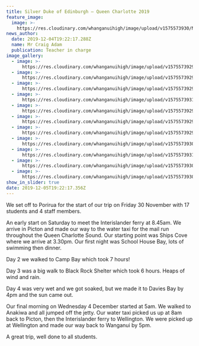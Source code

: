 ```yaml
---
title: Silver Duke of Edinburgh – Queen Charlotte 2019
feature_image:
  image: >-
    https://res.cloudinary.com/whanganuihigh/image/upload/v1575573930/News/78498430_1543578992449691_2939258085878792192_n.jpg
news_author:
  date: 2019-12-04T19:22:17.288Z
  name: Mr Craig Adam
  publication: Teacher in charge
image_gallery:
  - image: >-
      https://res.cloudinary.com/whanganuihigh/image/upload/v1575573929/News/78214242_1543578575783066_2502023435824136192_n.jpg
  - image: >-
      https://res.cloudinary.com/whanganuihigh/image/upload/v1575573929/News/78434191_1543578615783062_3708265971568345088_n.jpg
  - image: >-
      https://res.cloudinary.com/whanganuihigh/image/upload/v1575573929/News/77401452_1543578685783055_6746674416857382912_n.jpg
  - image: >-
      https://res.cloudinary.com/whanganuihigh/image/upload/v1575573931/News/78950161_1543578715783052_2486707174424707072_n.jpg
  - image: >-
      https://res.cloudinary.com/whanganuihigh/image/upload/v1575573929/News/78320020_1543578762449714_5037141351305576448_n.jpg
  - image: >-
      https://res.cloudinary.com/whanganuihigh/image/upload/v1575573929/News/78396995_1543578795783044_3219186539355439104_n.jpg
  - image: >-
      https://res.cloudinary.com/whanganuihigh/image/upload/v1575573929/News/75418943_1543578832449707_7597511776111951872_n.jpg
  - image: >-
      https://res.cloudinary.com/whanganuihigh/image/upload/v1575573930/News/78854449_1543578885783035_6317836659794640896_n.jpg
  - image: >-
      https://res.cloudinary.com/whanganuihigh/image/upload/v1575573931/News/79129951_1543578939116363_4482581616497000448_n.jpg
  - image: >-
      https://res.cloudinary.com/whanganuihigh/image/upload/v1575573930/News/78498430_1543578992449691_2939258085878792192_n.jpg
  - image: >-
      https://res.cloudinary.com/whanganuihigh/image/upload/v1575573930/News/79540643_1543579032449687_5976504570715570176_n.jpg
show_in_slider: true
date: 2019-12-05T19:22:17.356Z
---
```

We set off to Porirua for the start of our trip on Friday 30 November with 17 students and 4 staff members.  

An early start on Saturday to meet the Interislander ferry at 8.45am.  We arrive in Picton and made our way to the water taxi for the mail run throughout the Queen Charlotte Sound.  Our starting point was Ships Cove where we arrive at 3.30pm.  Our first night was School House Bay, lots of swimming then dinner.  

Day 2 we walked to Camp Bay which took 7 hours!  

Day 3 was a big walk to Black Rock Shelter which took 6 hours.  Heaps of wind and rain.  

Day 4 was very wet and we got soaked, but we made it to Davies Bay by 4pm and the sun came out.  

Our final morning on Wednesday 4 December started at 5am.  We walked to Anakiwa and all jumped off the jetty. Our water taxi picked us up at 8am back to Picton, then the Interislander ferry to Wellington.  We were picked up at Wellington and made our way back to Wanganui by 5pm.

A great trip, well done to all students.
